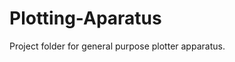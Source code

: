# Plotting-Aparatus

Project folder for general purpose plotter apparatus. 

[](/doc/img/20190218-DSC_4306.jpg)